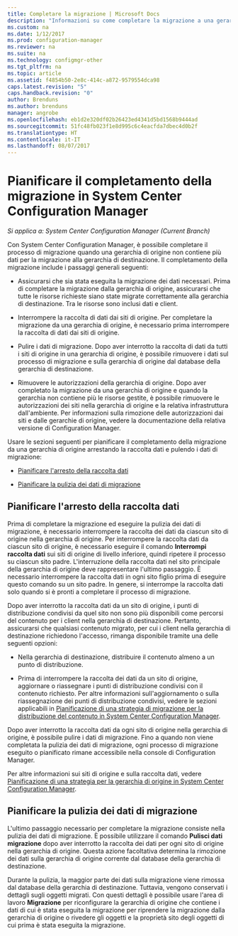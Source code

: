 ```yaml
---
title: Completare la migrazione | Microsoft Docs
description: "Informazioni su come completare la migrazione a una gerarchia di destinazione di System Center Configuration Manager dopo che una gerarchia di origine non contiene più dati."
ms.custom: na
ms.date: 1/12/2017
ms.prod: configuration-manager
ms.reviewer: na
ms.suite: na
ms.technology: configmgr-other
ms.tgt_pltfrm: na
ms.topic: article
ms.assetid: f4854b50-2e8c-414c-a872-9579554dca98
caps.latest.revision: "5"
caps.handback.revision: "0"
author: Brenduns
ms.author: brenduns
manager: angrobe
ms.openlocfilehash: eb1d2e320df02b26423ed4341d5bd1568b9444ad
ms.sourcegitcommit: 51fc48fb023f1e8d995c6c4eacfda7dbec4d0b2f
ms.translationtype: HT
ms.contentlocale: it-IT
ms.lasthandoff: 08/07/2017
---
```

# <a name="plan-to-complete-migration-in-system-center-configuration-manager"></a>Pianificare il completamento della migrazione in System Center Configuration Manager

*Si applica a: System Center Configuration Manager (Current Branch)*

Con System Center Configuration Manager, è possibile completare il processo di migrazione quando una gerarchia di origine non contiene più dati per la migrazione alla gerarchia di destinazione. Il completamento della migrazione include i passaggi generali seguenti:  

-   Assicurarsi che sia stata eseguita la migrazione dei dati necessari. Prima di completare la migrazione dalla gerarchia di origine, assicurarsi che tutte le risorse richieste siano state migrate correttamente alla gerarchia di destinazione. Tra le risorse sono inclusi dati e client.  

-   Interrompere la raccolta di dati dai siti di origine. Per completare la migrazione da una gerarchia di origine, è necessario prima interrompere la raccolta di dati dai siti di origine.  

-   Pulire i dati di migrazione. Dopo aver interrotto la raccolta di dati da tutti i siti di origine in una gerarchia di origine, è possibile rimuovere i dati sul processo di migrazione e sulla gerarchia di origine dal database della gerarchia di destinazione.  

-   Rimuovere le autorizzazioni della gerarchia di origine. Dopo aver completato la migrazione da una gerarchia di origine e quando la gerarchia non contiene più le risorse gestite, è possibile rimuovere le autorizzazioni dei siti nella gerarchia di origine e la relativa infrastruttura dall'ambiente. Per informazioni sulla rimozione delle autorizzazioni dai siti e dalle gerarchie di origine, vedere la documentazione della relativa versione di Configuration Manager.  

Usare le sezioni seguenti per pianificare il completamento della migrazione da una gerarchia di origine arrestando la raccolta dati e pulendo i dati di migrazione:  

-   [Pianificare l'arresto della raccolta dati](#Plan_to_Stop_Data_Gath)  

-   [Pianificare la pulizia dei dati di migrazione](#Plan_to_clean_up)  

##  <a name="Plan_to_Stop_Data_Gath"></a> Pianificare l'arresto della raccolta dati  
 Prima di completare la migrazione ed eseguire la pulizia dei dati di migrazione, è necessario interrompere la raccolta dei dati da ciascun sito di origine nella gerarchia di origine. Per interrompere la raccolta dati da ciascun sito di origine, è necessario eseguire il comando **Interrompi raccolta dati** sui siti di origine di livello inferiore, quindi ripetere il processo su ciascun sito padre. L'interruzione della raccolta dati nel sito principale della gerarchia di origine deve rappresentare l'ultimo passaggio. È necessario interrompere la raccolta dati in ogni sito figlio prima di eseguire questo comando su un sito padre. In genere, si interrompe la raccolta dati solo quando si è pronti a completare il processo di migrazione.  

 Dopo aver interrotto la raccolta dati da un sito di origine, i punti di distribuzione condivisi da quel sito non sono più disponibili come percorsi del contenuto per i client nella gerarchia di destinazione. Pertanto, assicurarsi che qualsiasi contenuto migrato, per cui i client nella gerarchia di destinazione richiedono l'accesso, rimanga disponibile tramite una delle seguenti opzioni:  

-   Nella gerarchia di destinazione, distribuire il contenuto almeno a un punto di distribuzione.  

-   Prima di interrompere la raccolta dei dati da un sito di origine, aggiornare o riassegnare i punti di distribuzione condivisi con il contenuto richiesto. Per altre informazioni sull'aggiornamento o sulla riassegnazione dei punti di distribuzione condivisi, vedere le sezioni applicabili in [Pianificazione di una strategia di migrazione per la distribuzione del contenuto in System Center Configuration Manager](../../core/migration/planning-a-content-deployment-migration-strategy.md).  

Dopo aver interrotto la raccolta dati da ogni sito di origine nella gerarchia di origine, è possibile pulire i dati di migrazione. Fino a quando non viene completata la pulizia dei dati di migrazione, ogni processo di migrazione eseguito o pianificato rimane accessibile nella console di Configuration Manager.  

Per altre informazioni sui siti di origine e sulla raccolta dati, vedere [Pianificazione di una strategia per la gerarchia di origine in System Center Configuration Manager](../../core/migration/planning-a-source-hierarchy-strategy.md).  

##  <a name="Plan_to_clean_up"></a> Pianificare la pulizia dei dati di migrazione  
 L'ultimo passaggio necessario per completare la migrazione consiste nella pulizia dei dati di migrazione. È possibile utilizzare il comando **Pulisci dati migrazione** dopo aver interrotto la raccolta dei dati per ogni sito di origine nella gerarchia di origine. Questa azione facoltativa determina la rimozione dei dati sulla gerarchia di origine corrente dal database della gerarchia di destinazione.  

 Durante la pulizia, la maggior parte dei dati sulla migrazione viene rimossa dal database della gerarchia di destinazione. Tuttavia, vengono conservati i dettagli sugli oggetti migrati. Con questi dettagli è possibile usare l'area di lavoro **Migrazione** per riconfigurare la gerarchia di origine che contiene i dati di cui è stata eseguita la migrazione per riprendere la migrazione dalla gerarchia di origine o rivedere gli oggetti e la proprietà sito degli oggetti di cui prima è stata eseguita la migrazione.  
